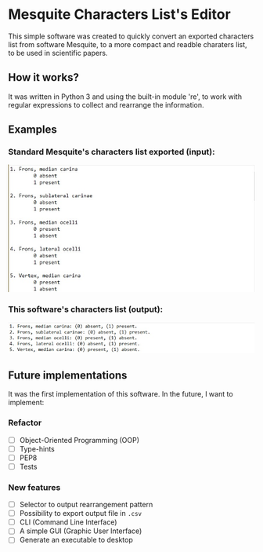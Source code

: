# Mesquite Characters List's Editor

This simple software was created to quickly convert  an exported characters list from software Mesquite, to a more compact and readble charaters list, to be used in scientific papers.

## How it works?

It was written in Python 3 and using the built-in module 're', to work with regular expressions to collect and rearrange the information.

## Examples

### Standard Mesquite's characters list exported (input):

![Standard Mesquite's output characters list](assets/img/mesquite_output.jpg)

### This software's characters list (output): 

 ![Output](assets/img/output.jpg)

 ## Future implementations

 It was the first implementation of this software. In the future, I want to implement:

### Refactor
- [ ] Object-Oriented Programming (OOP)
- [ ] Type-hints
- [ ] PEP8
- [ ] Tests

### New features
- [ ] Selector to output rearrangement pattern
- [ ] Possibility to export output file in `.csv`
- [ ] CLI (Command Line Interface)
- [ ] A simple GUI (Graphic User Interface)
- [ ] Generate an executable to desktop